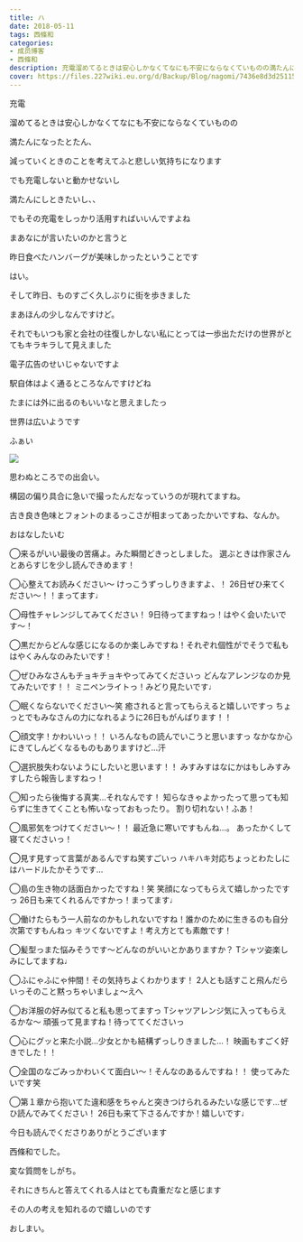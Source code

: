 ```yaml
---
title: ハ
date: 2018-05-11
tags: 西條和
categories: 
- 成员博客
- 西條和
description: 充電溜めてるときは安心しかなくてなにも不安にならなくていものの満たんになったとたん、減っていくときのことを考えてふと悲...
cover: https://files.227wiki.eu.org/d/Backup/Blog/nagomi/7436e8d3d251150ef56d9a8674ce5.jpg 
---
```












充電











溜めてるときは安心しかなくてなにも不安にならなくていものの









満たんになったとたん、






減っていくときのことを考えてふと悲しい気持ちになります










でも充電しないと動かせないし









満たんにしときたいし、、












でもその充電をしっかり活用すればいいんですよね
















まあなにが言いたいのかと言うと











昨日食べたハンバーグが美味しかったということです







はい。











そして昨日、ものすごく久しぶりに街を歩きました










まあほんの少しなんですけど。











それでもいつも家と会社の往復しかしない私にとっては一歩出ただけの世界がとてもキラキラして見えました










電子広告のせいじゃないですよ











駅自体はよく通るところなんですけどね










たまには外に出るのもいいなと思えましたっ















世界は広いようです











ふぁい


![](https://files.227wiki.eu.org/d/Backup/Blog/nagomi/7436e8d3d251150ef56d9a8674ce5.jpg)












思わぬところでの出会い。















構図の偏り具合に急いで撮ったんだなっていうのが現れてますね。














古き良き色味とフォントのまるっこさが相まってあったかいですね、なんか。
















おはなしたいむ






◯来るがいい最後の苦痛よ。みた瞬間どきっとしました。
選ぶときは作家さんとあらすじを少し読んできめます！




◯心整えてお読みください〜
けっこうずっしりきますよ、！
26日ぜひ来てください〜！！まってます♩





◯母性チャレンジしてみてください！
9日待ってますねっ！はやく会いたいです〜！






◯黒だからどんな感じになるのか楽しみですね！それぞれ個性がでそうで私もはやくみんなのみたいです！




◯ぜひみなさんもチョキチョキやってみてくださいっ
どんなアレンジなのか見てみたいです！！
ミニペンライトっ！みどり見たいです♩






◯眠くならないでください〜笑
癒されると言ってもらえると嬉しいですっ
ちょっとでもみなさんの力になれるように26日もがんばります！！







◯顔文字！かわいいっ！！
いろんなもの読んでいこうと思いますっ
なかなか心にきてしんどくなるものもありますけど…汗






◯選択肢失わないようにしたいと思います！！
みすみすはなにかはもしみすみすしたら報告しますねっ！





◯知ったら後悔する真実…それなんです！
知らなきゃよかったって思っても知らずに生きてくことも怖いなっておもったり。
割り切れない！ふあ！




◯風邪気をつけてください〜！！
最近急に寒いですもんね…。
あったかくして寝てくださいっ！






◯見す見すって言葉があるんですね笑すごいっ
ハキハキ対応ちょっとわたしにはハードルたかそうです…




◯島の生き物の話面白かったですね！笑
笑顔になってもらえて嬉しかったですっ
26日も来てくれるんですかっ！まってます♩






◯働けたらもう一人前なのかもしれないですね！誰かのために生きるのも自分次第ですもんねっ
キツくないですよ！考え方とても素敵です！






◯髪型っまた悩みそうです〜どんなのがいいとかありますか？
Tシャツ姿楽しみにしてますね♩




◯ふにゃふにゃ仲間！その気持ちよくわかります！
2人とも話すこと飛んだらいっそのこと黙っちゃいましょ〜えへ




◯お洋服の好み似てると私も思ってますっ
Tシャツアレンジ気に入ってもらえるかな〜
頑張って見ますね！待っててくださいっ





◯心にグッと来た小説…少女とかも結構ずっしりきました…！
映画もすごく好きでした！！




◯全国のなごみっかわいくて面白い〜！そんなのあるんですね！！
使ってみたいです笑






◯第１章から抱いてた違和感をちゃんと突きつけられるみたいな感じです…ぜひ読んでみてください！
26日も来て下さるんですか！嬉しいです♩






今日も読んでくださりありがとうございます











西條和でした。










変な質問をしがち。








それにきちんと答えてくれる人はとても貴重だなと感じます







その人の考えを知れるので嬉しいのです









おしまい。


